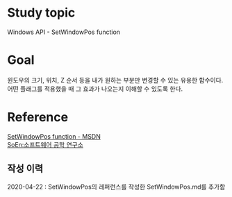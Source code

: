 # Study topic
  
Windows API - SetWindowPos function  
  
# Goal
  
윈도우의 크기, 위치, Z 순서 등을 내가 원하는 부분만 변경할 수 있는 유용한 함수이다. 어떤 플래그를 적용했을 때 그 효과가 나오는지 이해할 수 있도록 한다.  
  
# Reference
  
<a href = "https://docs.microsoft.com/en-us/windows/win32/api/winuser/nf-winuser-setwindowpos" target = "_blank">SetWindowPos function - MSDN</a>  
<a href = "http://www.soen.kr/" target = "_blank">SoEn:소프트웨어 공학 연구소</a>  
  
## 작성 이력
  
2020-04-22 : SetWindowPos의 레퍼런스를 작성한 SetWindowPos.md를 추가함  
